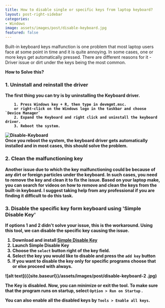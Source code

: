 ```yaml
---
title: How to disable single or specific keys from laptop keyboard?
layout: post-right-sidebar
categories:
- Windows
image: assets/images/post/disable-keyboard.jpg
featured: false
---
```


Built-in keyboard keys malfunction is one problem that most laptop users face at some point in time and it is quite annoying. In some cases, one or more keys get automatically pressed. There are different reasons for it - Driver issue or dirt under the keys being the most common.

<b>How to Solve this?<b>

<h3>1. Uninstall and reinstall the driver</h3>

The first thing you can try is by uninstalling the Keyboard driver.

		1. Press Windows key + R, then type in devmgmt.msc.
		or right-click on the Windows logo in the taskbar and choose `Device Manager`
		2. Expand the Keyboard and right click and uninstall the keyboard driver.
		3. Reboot the system.

![Disable-Keyboard]({{site.baseurl}}/assets/images/post/disable-keyboard-1.jpg)			
Once you reboot the system, the keyboard driver gets automatically installed and in most cases, this should solve the problem.


<h3>2. Clean the malfunctioning key</h3>

Another issue due to which the key malfunctioning could be because of any dirt or foreign particles under the keyboard. In such cases, you need to remove the key and clean it to fix the issue. Based on your laptop make, you can search for videos on how to remove and clean the keys from the built-in keyboard. I suggest taking help from any professional if you are finding it difficult to do this task.


<h3>3. Disable the specific key form keyboard using 'Simple Disable Key'</h3>

If options 1 and 2 didn't solve your issue, this is the workaround. Using this tool, we can disable the specific key causing the issue.

1. Download and install [Simple Disable Key][jekyll-disablekey]
2. Launch Simple Disable Key
3. Choose the `select` button right of the key field.
4. Select the key you would like to disable and press the `add key` button
5. If you want to disable the key only for specific programs choose that or else proceed with always.

![alt text]({{site.baseurl}}/assets/images/post/disable-keyboard-2	.jpg)

The Key is disabled. Now, you can minimize or exit the tool. To make sure that the program runs on startup, select  `Option > Run on Startup` .

You can also enable all the disabled keys by `Tools > Enable all keys`.



[jekyll-disablekey]:https://simple-disable-key.en.uptodown.com/windows
